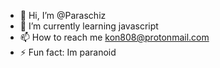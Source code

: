 - 👋 Hi, I’m @Paraschiz
- 🌱 I’m currently learning javascript
- 📫 How to reach me kon808@protonmail.com
- ⚡ Fun fact: Im paranoid

<!---
Kon808/Kon808 is a ✨ special ✨ repository because its `README.md` (this file) appears on your GitHub profile.
You can click the Preview link to take a look at your changes.
--->
